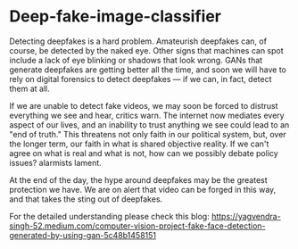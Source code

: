# Deep-fake-image-classifier
Detecting deepfakes is a hard problem. Amateurish deepfakes can, of course, be detected by the naked eye. Other signs that machines can spot include a lack of eye blinking or shadows that look wrong. GANs that generate deepfakes are getting better all the time, and soon we will have to rely on digital forensics to detect deepfakes — if we can, in fact, detect them at all.

If we are unable to detect fake videos, we may soon be forced to distrust everything we see and hear, critics warn. The internet now mediates every aspect of our lives, and an inability to trust anything we see could lead to an "end of truth." This threatens not only faith in our political system, but, over the longer term, our faith in what is shared objective reality. If we can't agree on what is real and what is not, how can we possibly debate policy issues? alarmists lament.

At the end of the day, the hype around deepfakes may be the greatest protection we have. We are on alert that video can be forged in this way, and that takes the sting out of deepfakes.

For the detailed understanding please check this blog:
https://yagvendra-singh-52.medium.com/computer-vision-project-fake-face-detection-generated-by-using-gan-5c48b1458151
